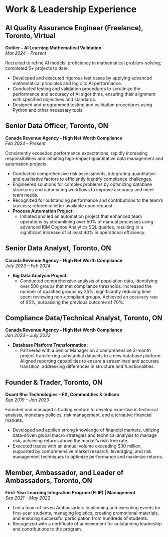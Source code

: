 # Work & Leadership Experience

## AI Quality Assurance Engineer (Freelance), Toronto, Virtual
**Outlier – AI Learning Mathematical Validation**  
*Mar 2024 – Present*

Recruited to refine AI models’ proficiency in mathematical problem-solving; completed 5+ projects to date.

- Developed and executed rigorous test cases by applying advanced mathematical principles and logic to AI performance.
- Conducted testing and validation procedures to scrutinize the performance and accuracy of AI algorithms, ensuring their alignment with specified objectives and standards.
- Designed and programmed testing and validation procedures using Python and other necessary tools.

## Senior Data Officer, Toronto, ON
**Canada Revenue Agency - High Net Worth Compliance**  
*Feb 2024 – Present*

Consistently exceeded performance expectations, rapidly increasing responsibilities and initiating high-impact quantitative data management and automation projects.

- Conducted comprehensive risk assessments, integrating quantitative and qualitative factors to efficiently identify compliance challenges.
- Engineered solutions for complex problems by optimizing database structures and automating workflows to improve accuracy and meet team needs.
- Recognized for outstanding performance and contributions to the team’s success; reference letter available upon request.
- **Process Automation Project:**
  - Initiated and led an automation project that enhanced team operations by streamlining over 50% of manual processes using advanced IBM Cognos Analytics SQL queries, resulting in a significant increase of at least 40% in operational efficiency.

## Senior Data Analyst, Toronto, ON
**Canada Revenue Agency - High Net Worth Compliance**  
*July 2023 – Feb 2024*

- **Big Data Analysis Project:**
  - Conducted comprehensive analysis of population data, identifying over 500 groups that met compliance thresholds. Increased the number of qualified groups by 25%, significantly reducing time spent reviewing non-compliant groups. Achieved an accuracy rate of 95%, surpassing the previous outcome of 70%.

## Compliance Data/Technical Analyst, Toronto, ON
**Canada Revenue Agency - High Net Worth Compliance**  
*Jan 2023 – July 2023*

- **Database Platform Transformation:**
  - Partnered with a Senior Manager on a comprehensive 3-month project transferring substantial datasets to a new database platform. Aligned reporting capabilities to ensure a streamlined and accurate transition, addressing differences in structure and functionalities.

## Founder & Trader, Toronto, ON
**Quant Rho Technologies – FX, Commodities & Indices**  
*Sep 2019 – Jan 2023*

Founded and managed a trading venture to develop expertise in technical analysis, monetary policies, risk management, and alternative financial markets.

- Developed and applied strong knowledge of financial markets, utilizing data-driven global macro strategies and technical analysis to manage risk, achieving returns above the market’s risk-free rate.
- Executed trades with an annual volume exceeding $30 million, supported by comprehensive market research, leveraging, and risk management techniques to optimize performance and maximize returns.

## Member, Ambassador, and Leader of Ambassadors, Toronto, ON
**First-Year Learning Integration Program (FLIP) | Management**  
*Sep 2021 – May 2022*

- Led a team of seven Ambassadors in planning and executing events for first-year students, managing logistics, creating promotional materials, and ensuring successful participation from hundreds of students.
- Recognized with a certificate of achievement for outstanding leadership and contributions to the program.
